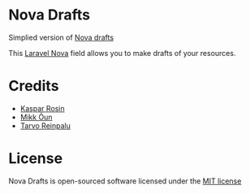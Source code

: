 # Nova Drafts

Simplied version of [Nova drafts](https://github.com/optimistdigital/nova-drafts)

This [Laravel Nova](https://nova.laravel.com) field allows you to make drafts of your resources.

# Credits

- [Kaspar Rosin](https://github.com/kasparrosin)
- [Mikk Õun](https://github.com/mikkoun)
- [Tarvo Reinpalu](https://github.com/tarpsvo)

# License

Nova Drafts is open-sourced software licensed under the [MIT license](https://github.com/optimistdigital/nova-drafts/blob/master/LICENSE.md)
